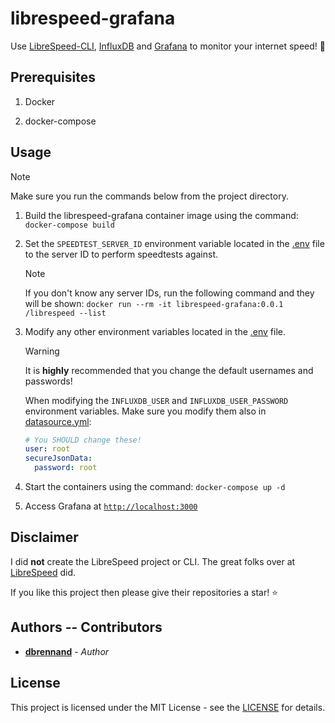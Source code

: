 # librespeed-grafana

Use [LibreSpeed-CLI](https://github.com/librespeed/speedtest-cli), [InfluxDB](https://www.influxdata.com/products/influxdb/) and [Grafana](https://grafana.com/) to monitor your internet speed! 🚀

## Prerequisites

1. Docker

2. docker-compose

## Usage

> [!NOTE]
> Make sure you run the commands below from the project directory.

1. Build the librespeed-grafana container image using the command: `docker-compose build`

2. Set the `SPEEDTEST_SERVER_ID` environment variable located in the [.env](.env) file to the server ID to perform speedtests against.

    > [!NOTE]
    >
    > If you don't know any server IDs, run the following command and they will be shown: `docker run --rm -it librespeed-grafana:0.0.1 /librespeed --list`

3. Modify any other environment variables located in the [.env](.env) file.

    > [!WARNING]
    >
    > It is **highly** recommended that you change the default usernames and passwords!
    >
    > When modifying the `INFLUXDB_USER` and `INFLUXDB_USER_PASSWORD` environment variables. Make sure you modify them also in [datasource.yml](/grafana-config/datasources/datasource.yml):
    >
    > ```yaml
    > # You SHOULD change these!
    > user: root
    > secureJsonData:
    >   password: root
    > ```

4. Start the containers using the command: `docker-compose up -d`

5. Access Grafana at [`http://localhost:3000`](http://localhost:3000)

## Disclaimer

I did **not** create the LibreSpeed project or CLI. The great folks over at [LibreSpeed](https://github.com/librespeed) did.

If you like this project then please give their repositories a star! ⭐

## Authors -- Contributors

* [**dbrennand**](https://github.com/dbrennand) - *Author*

## License
This project is licensed under the MIT License - see the [LICENSE](LICENSE) for details.
